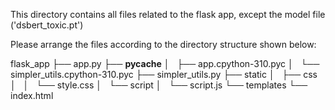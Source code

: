 This directory contains all files related to the flask app, except the model file ('dsbert_toxic.pt')

Please arrange the files according to the directory structure shown below:

flask_app
├── app.py
├── __pycache__
│   ├── app.cpython-310.pyc
│   └── simpler_utils.cpython-310.pyc
├── simpler_utils.py
├── static
│   ├── css
│   │   └── style.css
│   └── script
│       └── script.js
└── templates
    └── index.html

